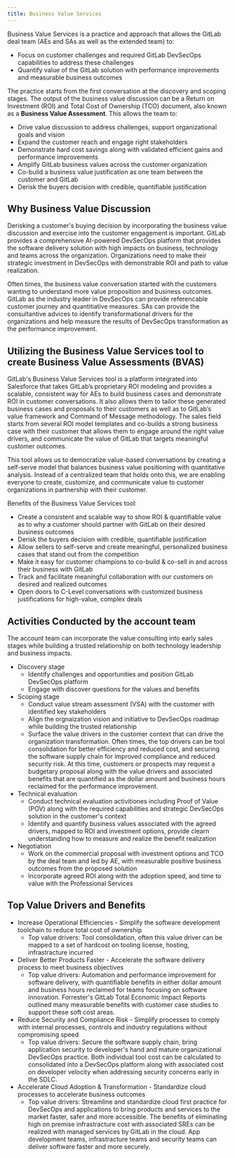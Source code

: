 ```yaml
---
title: Business Value Services
---
```


Business Value Services is a practice and approach that allows the GitLab deal team (AEs and SAs as well as the extended team) to:

- Focus on customer challenges and required GitLab DevSecOps capabilities to address these challenges
- Quantify value of the GitLab solution with performance improvements and measurable business outcomes

The practice starts from the first conversation at the discovery and scoping stages. The output of the business value discussion can be a Return on Investment (ROI) and Total Cost of Ownership (TCO) document, also known as a **Business Value Assessment**. This allows the team to:

- Drive value discussion to address challenges, support organizational goals and vision
- Expand the customer reach and engage right stakeholders
- Demonstrate hard cost savings along with validated efficient gains and performance improvements
- Amplify GitLab business values across the customer organization
- Co-build a business value justification as one team between the customer and GitLab
- Derisk the buyers decision with credible, quantifiable justification

## Why Business Value Discussion

Derisking a customer's buying decision by incorporating the business value discussion and exercise into the customer engagement is important. GitLab provides a comprehensive AI-powered DevSecOps platform that provides the software delivery solution with high impacts on business, technology and teams across the organization.
Organizations need to make their strategic investment in DevSecOps with demonstrable ROI and path to value realization.

Often times, the business value conversation started with the customers wanting to understand more value proposition and business outcomes. GitLab as the industry leader in DevSecOps can provide referencable customer journey and quantitiative measures. SAs can provide the consultantive advices to identify transformational drivers for the organizations and help measure the results of DevSecOps transformation as the performance improvement.

## Utilizing the Business Value Services tool to create Business Value Assessments (BVAS)

GitLab's Business Value Services tool is a platform integrated into Salesforce that takes GitLab’s proprietary ROI modeling and provides a scalable, consistent way for AEs to build business cases and demonstrate ROI in customer conversations. It also allows them to tailor these generated business cases and proposals to their customers as well as to GitLab’s value framework and Command of Message methodology. The sales field starts from several ROI model templates and co-builds a strong business case with their customer that allows them to engage around the right value drivers, and communicate the value of GitLab that targets meaningful customer outcomes.

This tool allows us to democratize value-based conversations by creating a self-serve model that balances business value positioning with quantitative analysis. Instead of a centralized team that holds onto this, we are enabling everyone to create, customize, and communicate value to customer organizations in partnership with their customer.

Benefits of the Business Value Services tool:

- Create a consistent and scalable way to show ROI & quantifiable value as to why a customer should partner with GitLab on their desired business outcomes
- Derisk the buyers decision with credible, quantifiable justification
- Allow sellers to self-serve and create meaningful, personalized business cases that stand out from the competition
- Make it easy for customer champions to co-build & co-sell in and across their business with GitLab
- Track and facilitate meaningful collaboration with our customers on desired and realized outcomes
- Open doors to C-Level conversations with customized business justifications for high-value, complex deals

## Activities Conducted by the account team

The account team can incorporate the value consulting into early sales stages while building a trusted relationship on both technology leadership and business impacts.

- Discovery stage
  - Identify challenges and opportunities and position GitLab DevSecOps platform
  - Engage with discover questions for the values and benefits
- Scoping stage
  - Conduct value stream assessment (VSA) with the customer with identified key stakeholders
  - Align the orgnaization vision and initiative to DevSecOps roadmap while building the trusted relationship
  - Surface the value drivers in the customer context that can drive the organization transformation. Often times, the top drivers can be tool consolidation for better efficiency and reduced cost, and securing the software supply chain for improved compliance and reduced security risk.
  At this time, customers or prospects may request a budgetary proposal along with the value drivers and associated benefits that are quantified as the dollar amount and business hours reclaimed for the performance improvement.
- Technical evaluation
  - Conduct technical evaluation activitiones including Proof of Value (POV) along with the required capabilities and strategic DevSecOps solution in the customer's context
  - Identify and quantify business values associated with the agreed drivers, mapped to ROI and investment options, provide clearn understanding how to measure and realize the benefit realization
- Negotiation
  - Work on the commercial proposal with investment options and TCO by the deal team and led by AE, with measurable positive business outcomes from the proposed solution
  - Incorporate agreed ROI along with the adoption speed, and time to value with the Professional Services

## Top Value Drivers and Benefits

- Increase Operational Efficiencies - Simplify the software development toolchain to reduce total cost of ownership
  - Top value drivers: Tool consolidation, often this value driver can be mapped to a set of hardcost on tooling license, hosting, infrastracture incurred
- Deliver Better Products Faster - Accelerate the software delivery process to meet business objectives
  - Top value drivers: Automation and performance improvement for software delivery, with quantifiable benefits in either dollar amount and business hours reclaimed for teams focusing on software innovation. Forrester's GitLab Total Economic Impact Reports outlined many measurable benefits with customer case studies to support these soft cost areas.
- Reduce Security and Compliance Risk - Simplify processes to comply with internal processes, controls and industry regulations without compromising speed
  - Top value drivers: Secure the software supply chain, bring application security to developer's hand and mature organizational DevSecOps practice. Both individual tool cost can be calculated to consolidated into a DevSecOps platform along with associated cost on developer velocity when addressing security concerns early in the SDLC.
- Accelerate Cloud Adoption & Transformation - Standardize cloud processes to accelerate business outcomes
  - Top value drivers: Streamline and standardize cloud first practice for DevSecOps and applications to bring products and services to the market faster, safer and more accessible. The benefits of eliminating high on premise infrastracture cost with associated SREs can be realized with managed services by GitLab in the cloud. App development teams, infrastracture teams and security teams can deliver software faster and more securely.
